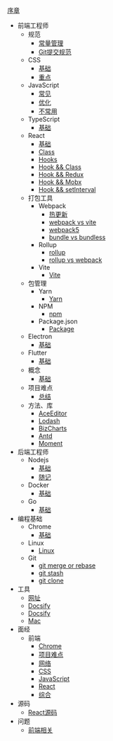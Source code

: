 [序章](/README.md)
- 前端工程师
  - 规范
    - [常量管理](/frontend/001/001rule001.md)
    - [Git提交规范](/frontend/001/001rule002.md)
  - CSS
    - [基础](frontend/002/002css001.md)
    - [重点](frontend/002/002css002.md)
  - JavaScript
    - [常见](/frontend/003/003javascript001.md)
    - [优化](/frontend/003/003javascript002.md)
    - [不常用](/frontend/003/003javascript003.md)
  - TypeScript
    - [基础](/frontend/004/004typescript.md)
  - React
    - [基础](/frontend/005/005react001.md)
    - [Class](/frontend/005/005react002.md)
    - [Hooks](/frontend/005/005react003.md)
    - [Hook && Class](/frontend/005/005react006.md)
    - [Hook && Redux](/frontend/005/005react004.md)
    - [Hook && Mobx](/frontend/005/005react005.md)
    - [Hook && setInterval](/frontend/005/005react008.md)
  - 打包工具
    - Webpack
      - [热更新](/frontend/007/007webpack001.md)
      - [webpack vs vite](/frontend/007/007webpack002.md)
      - [webpack5](/frontend/007/001webpack5.md)
      - [bundle vs bundless](/frontend/007/002bundless.md)
    - Rollup
      - [rollup](/frontend/015rollup002.md)
      - [rollup vs webpack](/frontend/015rollup001.md)
    - Vite
      - [Vite](/frontend/007/003vite.md)
  - 包管理
    - Yarn
      - [Yarn](/frontend/003yarn.md)
    - NPM
      - [npm](/frontend/006/002npm.md)
    - Package.json
      - [Package](/frontend/006/001package001.md)
  - Electron
    - [基础](/frontend/008electron.md)
  - Flutter
    - [基础](/frontend/009flutter.md)
  - 概念
    - [基础](/frontend/010concept.md)
  - 项目难点
    - [总结](/frontend/011difficultyPoint.md)
  - 方法、库
     - [AceEditor](/frontend/012/012method001.md)
     - [Lodash](/frontend/012/012method002.md)
     - [BizCharts](/frontend/012/012method003.md)
     - [Antd](/frontend/012/012method004.md)
     - [Moment](/frontend/012/001moment.md)
- 后端工程师
  - Nodejs
    - [基础](/backend/001/001node.md)
    - [随记](/backend/001/999node.md)
  - Docker
    - [基础](/backend/002docker.md)
  - Go
    - [基础](/backend/003go.md)
- 编程基础
  - Chrome
    - [基础](/base/001chrome.md)
  - Linux
    - [Linux](/base/002linux.md)
  - Git
    - [git merge or rebase](/frontend/006/006git001.md)
    - [git stash](/frontend/006/006git002.md)
    - [git clone](/frontend/006/006git003.md)
- 工具
  - [网址](/tool/001url.md)
  - [Docsify](/tool/002docsify.md)
  - [Docsify](/tool/003yarn.md)
  - [Mac](/tool/004mac.md)
- 面经
  - 前端
    - [Chrome](/interview/001frontend.md)
    - [项目难点](/interview/002frontend.md)
    - [网络](/interview/003frontend.md)
    - [CSS](/interview/004frontend.md)
    - [JavaScript](/interview/005JavaScript.md)
    - [React](/interview/006frontend.md)
    - [综合](/interview/007other.md)
- 源码
  - [React源码](/frontend/005/005react007.md)
- 问题
  - [前端相关](/problem/001problem.md)
